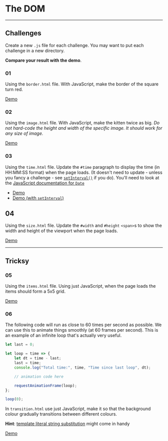 # The DOM

---

## Challenges

Create a new `.js` file for each challenge. You may want to put each challenge in a new directory.

**Compare your result with the demo**.

### 01

Using the `border.html` file. With JavaScript, make the border of the square turn red.

[Demo](https://develop-me.github.io/week-04--dom/challenges/02/01-dom-manipulation/answers/border/border.html)

### 02

Using the `image.html` file. With JavaScript, make the kitten twice as big. *Do not hard-code the height and width of the specific image. It should work for any size of image.*

[Demo](https://develop-me.github.io/week-04--dom/challenges/02/01-dom-manipulation/answers/image/image.html)

### 03
Using the `time.html` file. Update the `#time` paragraph to display the time (in HH:MM:SS format) when the page loads. (It doesn't need to update - unless you fancy a challenge - see [`setInterval()`](https://developer.mozilla.org/en-US/docs/Web/API/WindowOrworkerGlobalScope/setInterval) if you do). You'll need to look at the [JavaScript documentation for `Date`](https://developer.mozilla.org/en-US/docs/Web/JavaScript/Reference/Global_Objects/Date)

- [Demo](https://develop-me.github.io/week-04--dom/challenges/02/01-dom-manipulation/answers/time/time.html)
- [Demo (with `setInterval`)](https://develop-me.github.io/week-04--dom/challenges/02/01-dom-manipulation/answers/time/time-setInterval.html)

## 04

Using the `size.html` file. Update the `#width` and `#height` `<span>`s to show the width and height of the viewport when the page loads.

[Demo](https://develop-me.github.io/week-04--dom/challenges/02/01-dom-manipulation/answers/size/size.html)

---

## Tricksy

### 05

Using the `items.html` file. Using just JavaScript, when the page loads the items should form a 5x5 grid.

[Demo](https://develop-me.github.io/week-04--dom/challenges/02/01-dom-manipulation/answers/items/items.html)

### 06

The following code will run as close to 60 times per second as possible. We can use this to animate things smoothly (at 60 frames per second). This is an example of an infinite loop that's actually very useful.

```javascript
let last = 0;

let loop = time => {
    let dt = time - last;
    last = time;
    console.log("Total time:", time, "Time since last loop", dt);

    // animation code here

    requestAnimationFrame(loop);
};

loop(0);
```

In `transition.html` use just JavaScript, make it so that the background colour gradually transitions between different colours.

**Hint**: [template literal string substitution](https://developers.google.com/web/updates/2015/01/ES6-Template-Strings#string_substitution) might come in handy

[Demo](https://develop-me.github.io/week-04--dom/challenges/02/01-dom-manipulation/answers/transition/transition.html)
